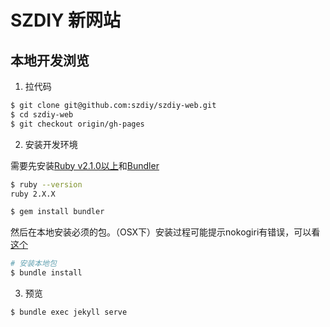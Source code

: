 # SZDIY 新网站

## 本地开发浏览

 1. 拉代码

 ```bash
 $ git clone git@github.com:szdiy/szdiy-web.git
 $ cd szdiy-web
 $ git checkout origin/gh-pages
 ```

 2. 安装开发环境

 需要先安装[Ruby v2.1.0以上](https://www.ruby-lang.org/en/downloads/)和[Bundler](http://bundler.io/)

 ```bash
 $ ruby --version
 ruby 2.X.X

 $ gem install bundler
 ```

 然后在本地安装必须的包。（OSX下）安装过程可能提示nokogiri有错误，可以看[这个](http://www.nokogiri.org/tutorials/installing_nokogiri.html#mac_os_x)

 ```bash
 # 安装本地包
 $ bundle install

 ```

 3. 预览

 ```bash
 $ bundle exec jekyll serve
 ```
